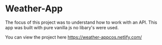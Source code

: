 # Weather-App
The focus of this project was to understand how to work with an API. 
This app was built with pure vanilla js no libary's were used.

You can view the project here https://weather-appcos.netlify.com/
